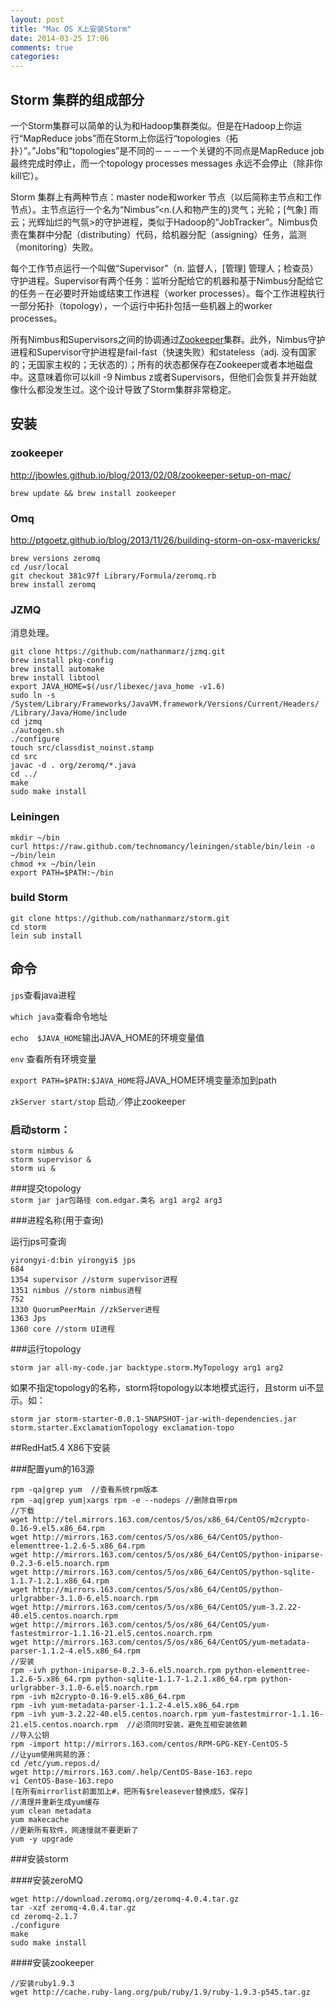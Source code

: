 ```yaml
---
layout: post
title: "Mac OS X上安装Storm"
date: 2014-03-25 17:06
comments: true
categories: 
---
```


## Storm 集群的组成部分

一个Storm集群可以简单的认为和Hadoop集群类似。但是在Hadoop上你运行“MapReduce jobs”而在Storm上你运行“topologies（拓扑）”。”Jobs”和“topologies”是不同的－－－一个关键的不同点是MapReduce job最终完成时停止，而一个topology processes messages 永远不会停止（除非你kill它）。<!--more-->    

Storm 集群上有两种节点：master node和worker 节点（以后简称主节点和工作节点）。主节点运行一个名为“Nimbus”<n.(人和物产生的)灵气；光轮；[气象] 雨云；光辉灿烂的气氛>的守护进程，类似于Hadoop的“JobTracker”。Nimbus负责在集群中分配（distributing）代码，给机器分配（assigning）任务，监测（monitoring）失败。   

每个工作节点运行一个叫做“Supervisor”（n. 监督人，[管理] 管理人；检查员）守护进程。Supervisor有两个任务：监听分配给它的机器和基于Nimbus分配给它的任务－在必要时开始或结束工作进程（worker processes）。每个工作进程执行一部分拓扑（topology），一个运行中拓扑包括一些机器上的worker processes。  



所有Nimbus和Supervisors之间的协调通过[Zookeeper](http://zookeeper.apache.org/)集群。此外，Nimbus守护进程和Supervisor守护进程是fail-fast（快速失败）和stateless（adj. 没有国家的；无国家主权的；无状态的）；所有的状态都保存在Zookeeper或者本地磁盘中。这意味着你可以kill  -9 Nimbus z或者Supervisors，但他们会恢复并开始就像什么都没发生过。这个设计导致了Storm集群非常稳定。   

## 安装
### zookeeper

http://jbowles.github.io/blog/2013/02/08/zookeeper-setup-on-mac/  


```
brew update && brew install zookeeper
```  


### Omq

http://ptgoetz.github.io/blog/2013/11/26/building-storm-on-osx-mavericks/   

```
brew versions zeromq
cd /usr/local
git checkout 381c97f Library/Formula/zeromq.rb
brew install zeromq
```  

### JZMQ
消息处理。

```
git clone https://github.com/nathanmarz/jzmq.git
brew install pkg-config
brew install automake
brew install libtool
export JAVA_HOME=$(/usr/libexec/java_home -v1.6)
sudo ln -s /System/Library/Frameworks/JavaVM.framework/Versions/Current/Headers/ /Library/Java/Home/include
cd jzmq
./autogen.sh
./configure
touch src/classdist_noinst.stamp
cd src
javac -d . org/zeromq/*.java
cd ../
make
sudo make install
```

### Leiningen

``` 
mkdir ~/bin
curl https://raw.github.com/technomancy/leiningen/stable/bin/lein -o ~/bin/lein
chmod +x ~/bin/lein
export PATH=$PATH:~/bin
```

### build Storm

```
git clone https://github.com/nathanmarz/storm.git
cd storm
lein sub install
```


## 命令
`jps`查看java进程

`which java`查看命令地址  

`echo  $JAVA_HOME`输出JAVA_HOME的环境变量值   

`env` 查看所有环境变量  

`export PATH=$PATH:$JAVA_HOME`将JAVA_HOME环境变量添加到path 

`zkServer start/stop` 启动／停止zookeeper

### 启动storm：

```
storm nimbus &
storm supervisor &
storm ui &
```  


###提交topology  
`storm jar jar包路径 com.edgar.类名 arg1 arg2 arg3`  

###进程名称(用于查询)

运行jps可查询


```
yirongyi-d:bin yirongyi$ jps
684
1354 supervisor //storm supervisor进程
1351 nimbus //storm nimbus进程
752
1330 QuorumPeerMain //zkServer进程
1363 Jps
1360 core //storm UI进程
```

###运行topology

`storm jar all-my-code.jar backtype.storm.MyTopology arg1 arg2`

如果不指定topology的名称，storm将topology以本地模式运行，且storm ui不显示。如：

`storm jar storm-starter-0.0.1-SNAPSHOT-jar-with-dependencies.jar
storm.starter.ExclamationTopology exclamation-topo`

##RedHat5.4 X86下安装

###配置yum的163源

```
rpm -qa|grep yum  //查看系统rpm版本
rpm -aq|grep yum|xargs rpm -e --nodeps //删除自带rpm
//下载
wget http://tel.mirrors.163.com/centos/5/os/x86_64/CentOS/m2crypto-0.16-9.el5.x86_64.rpm
wget http://mirrors.163.com/centos/5/os/x86_64/CentOS/python-elementtree-1.2.6-5.x86_64.rpm
wget http://mirrors.163.com/centos/5/os/x86_64/CentOS/python-iniparse-0.2.3-6.el5.noarch.rpm
wget http://mirrors.163.com/centos/5/os/x86_64/CentOS/python-sqlite-1.1.7-1.2.1.x86_64.rpm
wget http://mirrors.163.com/centos/5/os/x86_64/CentOS/python-urlgrabber-3.1.0-6.el5.noarch.rpm
wget http://mirrors.163.com/centos/5/os/x86_64/CentOS/yum-3.2.22-40.el5.centos.noarch.rpm
wget http://mirrors.163.com/centos/5/os/x86_64/CentOS/yum-fastestmirror-1.1.16-21.el5.centos.noarch.rpm
wget http://mirrors.163.com/centos/5/os/x86_64/CentOS/yum-metadata-parser-1.1.2-4.el5.x86_64.rpm
//安装
rpm -ivh python-iniparse-0.2.3-6.el5.noarch.rpm python-elementtree-1.2.6-5.x86_64.rpm python-sqlite-1.1.7-1.2.1.x86_64.rpm python-urlgrabber-3.1.0-6.el5.noarch.rpm
rpm -ivh m2crypto-0.16-9.el5.x86_64.rpm
rpm -ivh yum-metadata-parser-1.1.2-4.el5.x86_64.rpm
rpm -ivh yum-3.2.22-40.el5.centos.noarch.rpm yum-fastestmirror-1.1.16-21.el5.centos.noarch.rpm  //必须同时安装，避免互相安装依赖
//导入公钥
rpm -import http://mirrors.163.com/centos/RPM-GPG-KEY-CentOS-5
//让yum使用网易的源：
cd /etc/yum.repos.d/
wget http://mirrors.163.com/.help/CentOS-Base-163.repo
vi CentOS-Base-163.repo
[在所有mirrorlist前面加上#，把所有$releasever替换成5，保存]
//清理并重新生成yum缓存
yum clean metadata
yum makecache
//更新所有软件，网速慢就不要更新了
yum -y upgrade
```

###安装storm

####安装zeroMQ

```
wget http://download.zeromq.org/zeromq-4.0.4.tar.gz
tar -xzf zeromq-4.0.4.tar.gz
cd zeromq-2.1.7
./configure
make
sudo make install
```

####安装zookeeper

```
//安装ruby1.9.3
wget http://cache.ruby-lang.org/pub/ruby/1.9/ruby-1.9.3-p545.tar.gz

```